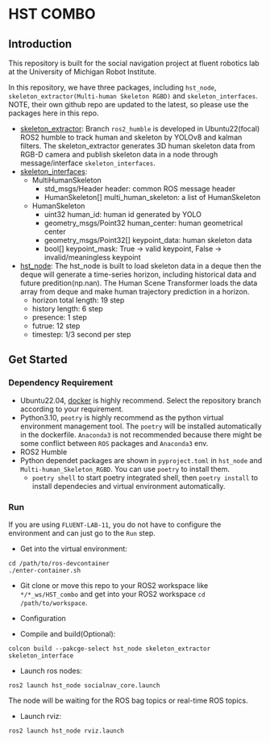 # HST COMBO

## Introduction
This repository is built for the social navigation project at fluent robotics lab at the University of Michigan Robot Institute. 

In this repository, we have three packages, including `hst_node`, `skeleton_extractor(Multi-human Skeleton RGBD)` and `skeleton_interfaces`. NOTE, their own github repo are updated to the latest, so please use the packages here in this repo.

 * [skeleton_extractor](https://github.com/fluentrobotics/Multi-human_Skeleton_RGBD): 
 Branch `ros2_humble` is developed in Ubuntu22(focal) ROS2 humble to track human and skeleton by YOLOv8 and kalman filters. The skeleton_extractor generates 3D human skeleton data from RGB-D camera and publish skeleton data in a node through message/interface `skeleton_interfaces`.
 * [skeleton_interfaces](https://github.com/AlfredMoore/skeleton_interfaces): 
    * MultiHumanSkeleton
        * std_msgs/Header header: common ROS message header
        * HumanSkeleton[] multi_human_skeleton: a list of HumanSkeleton
    * HumanSkeleton
        * uint32 human_id: human id generated by YOLO
        * geometry_msgs/Point32 human_center: human geometrical center
        * geometry_msgs/Point32[] keypoint_data: human skeleton data
        * bool[] keypoint_mask: True -> valid keypoint, False -> invalid/meaningless keypoint
 * [hst_node](https://github.com/AlfredMoore/hst_node):
 The hst_node is built to load skeleton data in a deque then the deque will generate a time-series horizon, including historical data and future predition(np.nan). The Human Scene Transformer loads the data array from deque and make human trajectory prediction in a horizon. 
    * horizon total length: 19 step
    * history length: 6 step
    * presence: 1 step
    * futrue: 12 step
    * timestep: 1/3 second per step

## Get Started

### Dependency Requirement
 * Ubuntu22.04, [docker](https://github.com/fluentrobotics/ros-devcontainer/tree/humble-cu118) is highly recommend. Select the repository branch according to your requirement.
 * Python3.10, `peotry` is highly recommend as the python virtual environment management tool. The `poetry` will be installed automatically in the dockerfile. `Anaconda3` is not recommended because there might be some conflict between `ROS` packages and `Anaconda3` env.
 * ROS2 Humble
 * Python dependet packages are shown in `pyproject.toml` in `hst_node` and `Multi-human_Skeleton_RGBD`. You can use `poetry` to install them.
    * `poetry shell` to start poetry integrated shell, then `poetry install` to install dependecies and virtual environment automatically.

### Run
If you are using `FLUENT-LAB-11`, you do not have to configure the environment and can just go to the `Run` step.

 * Get into the virtual environment: 
 ```shell
 cd /path/to/ros-devcontainer
 ./enter-container.sh
 ```
 * Git clone or move this repo to your ROS2 workspace like `*/*_ws/HST_combo` and get into your ROS2 workspace `cd /path/to/workspace`.

 * Configuration



 * Compile and build(Optional):
 ```shell
 colcon build --pakcge-select hst_node skeleton_extractor skeleton_interface
 ```

 * Launch ros nodes:
 ```shell
 ros2 launch hst_node socialnav_core.launch
 ```
 The node will be waiting for the ROS bag topics or real-time ROS topics. 

 * Launch rviz:
 ```shell
 ros2 launch hst_node rviz.launch
 ```